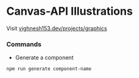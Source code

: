 # Canvas-API Illustrations

Visit [vighnesh153.dev/projects/graphics](https://vighnesh153.dev/projects/graphics)

### Commands
* Generate a component
```shell
npm run generate component-name
```
